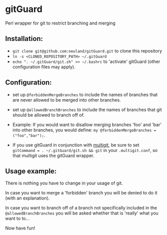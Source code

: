 gitGuard
========

Perl wrapper for git to restrict branching and merging

## Installation:

- `git clone git@github.com:neuland/gitGuard.git` to clone this repository
- `ln -s <CLONED_REPOSITORY_PATH> ~/.gitGuard`
- `echo ". ~/.gitGuard/git.sh" >> ~/.bashrc` to 'activate' gitGuard (other configuration files may apply).

## Configuration:
- set up `@forbiddenMergeBranches` to include the names of branches that are never allowed to be merged into other branches.
- set up `@allowedBranchBranches` to include the names of branches that git should be allowed to branch off of.

- Example: If you would want to disallow merging branches 'foo' and 'bar' into other branches,
you would define: `my @forbiddenMergeBranches = ("foo","bar");`.

- If you use gitGuard in conjunction with [multigit](https://github.com/neuland/multigit), be sure to set `gitCommand = . ~/.gitGuard/git.sh && git` in your `.multigit.conf`,
so that multigit uses the gitGuard wrapper.

## Usage example:

There is nothing you have to change in your usage of git.

In case you want to merge a 'forbidden' branch you will be denied to do it (with an explanation).

In case you want to branch off of a branch not specifically included in the `@allowedBranchBranches` you will be asked whether that is 'really' what you want to to...

Now have fun!

